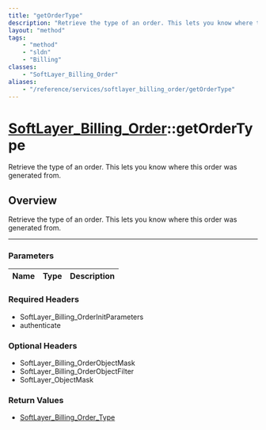 ```yaml
---
title: "getOrderType"
description: "Retrieve the type of an order. This lets you know where this order was generated from."
layout: "method"
tags:
    - "method"
    - "sldn"
    - "Billing"
classes:
    - "SoftLayer_Billing_Order"
aliases:
    - "/reference/services/softlayer_billing_order/getOrderType"
---
```

# [SoftLayer_Billing_Order](/reference/services/SoftLayer_Billing_Order)::getOrderType


Retrieve the type of an order. This lets you know where this order was generated from.


## Overview 
Retrieve the type of an order. This lets you know where this order was generated from.

-----

### Parameters 
|Name | Type | Description |
| --- | --- | --- |


### Required Headers
* SoftLayer_Billing_OrderInitParameters
* authenticate


### Optional Headers
* SoftLayer_Billing_OrderObjectMask
* SoftLayer_Billing_OrderObjectFilter
* SoftLayer_ObjectMask

### Return Values
* <a href='/reference/datatypes/SoftLayer_Billing_Order_Type'>SoftLayer_Billing_Order_Type </a>




